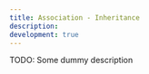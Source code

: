 ```yaml
---
title: Association - Inheritance
description:
development: true
---
```


TODO: Some dummy description